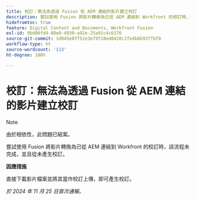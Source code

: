 ```yaml
---
title: 校訂：無法為透過 Fusion 從 AEM 連結的影片建立校訂
description: 嘗試使用 Fusion 將影片轉換為已從 AEM 連結到 Workfront 的校訂時，該流程未完成，並且從未產生校訂。
hidefromtoc: true
feature: Digital Content and Documents, Workfront Fusion
exl-id: 9bd06fd4-80e0-4930-a92e-25a91c4c6370
source-git-commit: 1d045e8ff52e3e79f18ed0428c2fe4b6b93ffbf0
workflow-type: ht
source-wordcount: '113'
ht-degree: 100%

---
```


# 校訂：無法為透過 Fusion 從 AEM 連結的影片建立校訂

>[!NOTE]
>
>由於相依性，此問題已結案。

嘗試使用 Fusion 將影片轉換為已從 AEM 連結到 Workfront 的校訂時，該流程未完成，並且從未產生校訂。

**因應措施**

直接下載影片檔案並將其當作校訂上傳，即可產生校訂。

_於 2024 年 11 月 25 日首次通報。_
